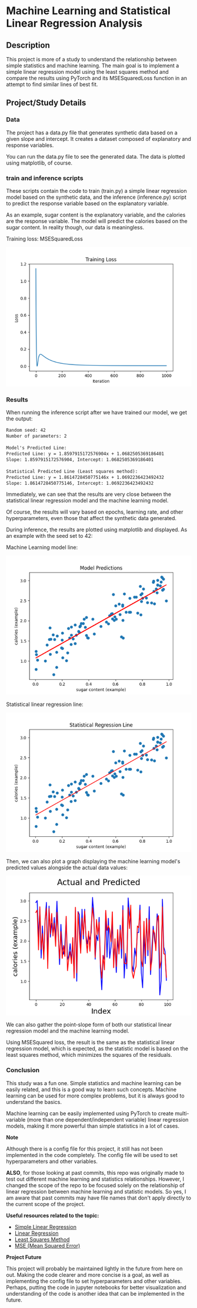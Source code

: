 # **Machine Learning and Statistical Linear Regression Analysis**

## Description
This project is more of a study to understand the relationship between simple statistics and machine learning. The main goal is to implement a simple linear regression model using the least squares method and compare the results using PyTorch and its MSESquaredLoss function in an attempt to find similar lines of best fit.

## Project/Study Details
### **Data**
The project has a data.py file that generates synthetic data based on a given slope and intercept. It creates a dataset composed of explanatory and response variables.

You can run the data.py file to see the generated data. The data is plotted using matplotlib, of course.

### **train and inference scripts**
These scripts contain the code to train (train.py) a simple linear regression model based on the synthetic data, and the inference (inference.py) script to predict the response variable based on the explanatory variable.

As an example, sugar content is the explanatory variable, and the calories are the response variable. The model will predict the calories based on the sugar content. In reality though, our data is meaningless.

Training loss: MSESquaredLoss

![Training Loss](assets/training_loss.png)

### **Results**
When running the inference script after we have trained our model, we get the output:
```
Random seed: 42
Number of parameters: 2

Model's Predicted Line:
Predicted Line: y = 1.8597915172576904x + 1.0682505369186401
Slope: 1.8597915172576904, Intercept: 1.0682505369186401

Statistical Predicted Line (Least squares method):
Predicted Line: y = 1.8614728450775146x + 1.0692236423492432
Slope: 1.8614728450775146, Intercept: 1.0692236423492432
```

Immediately, we can see that the results are very close between the statistical linear regression model and the machine learning model.

Of course, the results will vary based on epochs, learning rate, and other hyperparameters, even those that affect the synthetic data generated.

During inference, the results are plotted using matplotlib and displayed. As an example with the seed set to 42:

Machine Learning model line:

![Machine Learning Line](assets/model_line.png)

Statistical linear regression line:

![Statistic Line](assets/statistical_line.png)

Then, we can also plot a graph displaying the machine learning model's predicted values alongside the actual data values:

![Model and Actual](assets/model_preds_and_actual.png)

We can also gather the point-slope form of both our statistical linear regression model and the machine learning model.

Using MSESquared loss, the result is the same as the statistical linear regression model, which is expected, as the statistic model is based on the least squares method, which minimizes the squares of the residuals.

### **Conclusion**

This study was a fun one. Simple statistics and machine learning can be easily related, and this is a good way to learn such concepts. Machine learning can be used for more complex problems, but it is always good to understand the basics.

Machine learning can be easily implemented using PyTorch to create multi-variable (more than one dependent/independent variable) linear regression models, making it more powerful than simple statistics in a lot of cases.

**Note**

Although there is a config file for this project, it still has not been implemented in the code completely. The config file will be used to set hyperparameters and other variables.

**ALSO**, for those looking at past commits, this repo was originally made to test out different machine learning and statistics relationships. However, I changed the scope of the repo to be focused solely on the relationship of linear regression between machine learning and statistic models. So yes, I am aware that past commits may have file names that don't apply directly to the current scope of the project.

**Useful resources related to the topic:**
- [Simple Linear Regression](https://www.kaggle.com/code/devzohaib/simple-linear-regression)
- [Linear Regression](https://en.wikipedia.org/wiki/Linear_regression)
- [Least Squares Method](https://en.wikipedia.org/wiki/Least_squares)
- [MSE (Mean Squared Error)](https://en.wikipedia.org/wiki/Mean_squared_error)

**Project Future**

This project will probably be maintained lightly in the future from here on out. Making the code clearer and more concise is a goal, as well as implementing the config file to set hyperparameters and other variables.
Perhaps, putting the code in jupyter notebooks for better visualization and understanding of the code is another idea that can be implemented in the future.